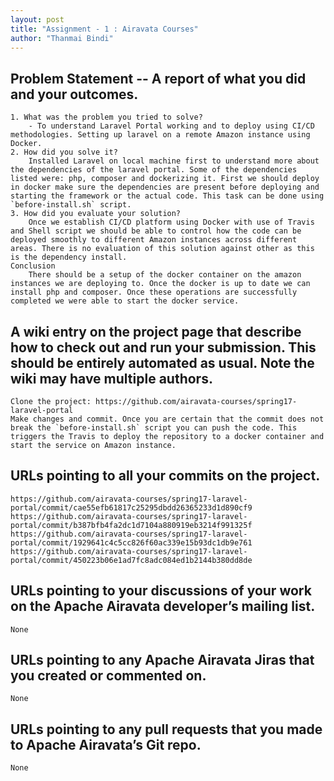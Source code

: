 ```yaml
---
layout: post
title: "Assignment - 1 : Airavata Courses"
author: "Thanmai Bindi"
---
```


## Problem Statement -- A report of what you did and your outcomes.
	1. What was the problem you tried to solve?
		- To understand Laravel Portal working and to deploy using CI/CD methodologies. Setting up laravel on a remote Amazon instance using Docker.
	2. How did you solve it?
		Installed Laravel on local machine first to understand more about the dependencies of the laravel portal. Some of the dependencies listed were: php, composer and dockerizing it. First we should deploy in docker make sure the dependencies are present before deploying and starting the framework or the actual code. This task can be done using `before-install.sh` script.
	3. How did you evaluate your solution?
		Once we establish CI/CD platform using Docker with use of Travis and Shell script we should be able to control how the code can be deployed smoothly to different Amazon instances across different areas. There is no evaluation of this solution against other as this is the dependency install.
	Conclusion
		There should be a setup of the docker container on the amazon instances we are deploying to. Once the docker is up to date we can install php and composer. Once these operations are successfully completed we were able to start the docker service.

## A wiki entry on the project page that describe how to check out and run your submission.  This should be entirely automated as usual.  Note the wiki may have multiple authors.
	Clone the project: https://github.com/airavata-courses/spring17-laravel-portal
	Make changes and commit. Once you are certain that the commit does not break the `before-install.sh` script you can push the code. This triggers the Travis to deploy the repository to a docker container and start the service on Amazon instance.
	
## URLs pointing to all your commits on the project.
	https://github.com/airavata-courses/spring17-laravel-portal/commit/cae55efb61817c25295dbdd26365233d1d890cf9
	https://github.com/airavata-courses/spring17-laravel-portal/commit/b387bfb4fa2dc1d7104a880919eb3214f991325f
	https://github.com/airavata-courses/spring17-laravel-portal/commit/1929641c4c5cc826f60ac339e15b93dc1db9e761
	https://github.com/airavata-courses/spring17-laravel-portal/commit/450223b06e1ad7fc8adc084ed1b2144b380dd8de


## URLs pointing to your discussions of your work on the Apache Airavata developer’s mailing list. 
	None

## URLs pointing to any Apache Airavata Jiras that you created or commented on.
	None

## URLs pointing to any pull requests that you made to Apache Airavata’s Git repo.
	None